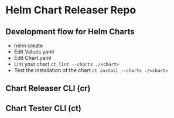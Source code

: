 # Helm Chart Releaser Repo

## Development flow for Helm Charts

- helm create <chart-name>
- Edit Values.yaml
- Edit Chart.yaml
- Lint your chart 
`ct lint --charts ./<chart>`
- Test the installation of the chart
`ct install --charts ./<chart>`


## Chart Releaser CLI (cr)

## Chart Tester CLI (ct)